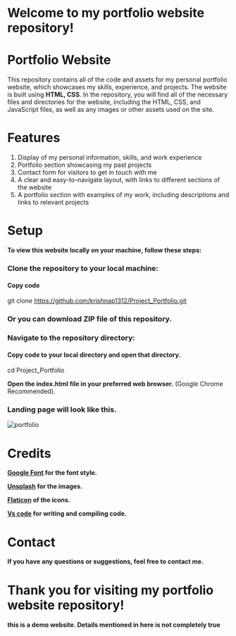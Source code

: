 # Welcome to my portfolio website repository!

# Portfolio Website
This repository contains all of the code and assets for my personal portfolio website, which showcases my skills, experience, and projects.
The website is built using **HTML, CSS**.
In the repository, you will find all of the necessary files and directories for the website, including the HTML, CSS, and JavaScript files, as well as any images or other assets used on the site.

# Features
  
1. Display of my personal information, skills, and work experience
2. Portfolio section showcasing my past projects
3. Contact form for visitors to get in touch with me
4. A clear and easy-to-navigate layout, with links to different sections of the website
5. A portfolio section with examples of my work, including descriptions and links to relevant projects

# Setup
**To view this website locally on your machine, follow these steps:**

### Clone the repository to your local machine:
#### Copy code
git clone https://github.com/krishnap1312/Project_Portfolio.git

### Or you can download ZIP file of this repository.

### Navigate to the repository directory:
#### Copy code to your local directory and open that directory.
cd Project_Portfolio

**Open the index.html file in your preferred web browser.** (Google Chrome Recommended).

### Landing page will look like this.
![portfolio](https://user-images.githubusercontent.com/113228728/211045000-c44fe9a0-3268-4e81-a6c1-9a1db2622646.png)


# Credits
**[Google Font](https://fonts.google.com/) for the font style.**

**[Unsplash](https://unsplash.com/) for the images.**

**[Flaticon](https://www.flaticon.com/) of the icons.**

**[Vs code](https://code.visualstudio.com/) for writing and compiling code.**

# Contact

**If you have any questions or suggestions, feel free to contact me.**



# Thank you for visiting my portfolio website repository!



#### this is a demo website. Details mentioned in here is not completely true


